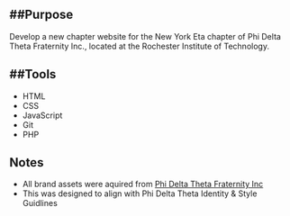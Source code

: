 ## ##Purpose

Develop a new chapter website for the New York Eta chapter of Phi Delta Theta Fraternity Inc., located at the Rochester Institute of Technology.

## ##Tools

- HTML
- CSS
- JavaScript
- Git
- PHP

## Notes

- All brand assets were aquired from [Phi Delta Theta Fraternity Inc](brand.phideltatheta.org)
- This was designed to align with Phi Delta Theta Identity & Style Guidlines
